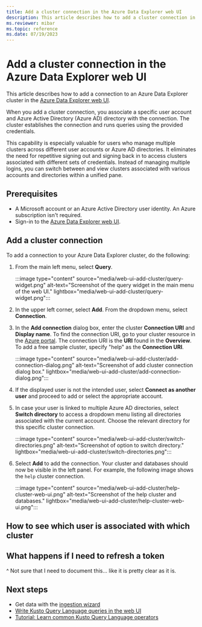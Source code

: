 ```yaml
---
title: Add a cluster connection in the Azure Data Explorer web UI
description: This article describes how to add a cluster connection in the Azure Data Explorer web UI.
ms.reviewer: mibar
ms.topic: reference
ms.date: 07/19/2023
---
```


# Add a cluster connection in the Azure Data Explorer web UI

This article describes how to add a connection to an Azure Data Explorer cluster in the [Azure Data Explorer web UI](https://dataexplorer.azure.com/).

When you add a cluster connection, you associate a specific user account and Azure Active Directory (Azure AD) directory with the connection. The cluster establishes the connection and runs queries using the provided credentials.

This capability is especially valuable for users who manage multiple clusters across different user accounts or Azure AD directories. It eliminates the need for repetitive signing out and signing back in to access clusters associated with different sets of credentials. Instead of managing multiple logins, you can switch between and view clusters associated with various accounts and directories within a unified pane.

## Prerequisites

* A Microsoft account or an Azure Active Directory user identity. An Azure subscription isn't required.
* Sign-in to the [Azure Data Explorer web UI](https://dataexplorer.azure.com/).

## Add a cluster connection

To add a connection to your Azure Data Explorer cluster, do the following:

1. From the main left menu, select **Query**.

    :::image type="content" source="media/web-ui-add-cluster/query-widget.png" alt-text="Screenshot of the query widget in the main menu of the web UI." lightbox="media/web-ui-add-cluster/query-widget.png":::

1. In the upper left corner, select **Add**. From the dropdown menu, select **Connection**.

1. In the **Add connection** dialog box, enter the cluster **Connection URI** and **Display name**. To find the connection URI, go to your cluster resource in the [Azure portal](https://ms.portal.azure.com/). The connection URI is the **URI** found in the **Overview**. To add a free sample cluster, specify "help" as the **Connection URI**.

    :::image type="content" source="media/web-ui-add-cluster/add-connection-dialog.png" alt-text="Screenshot of add cluster connection dialog box." lightbox="media/web-ui-add-cluster/add-connection-dialog.png":::

1. If the displayed user is not the intended user, select **Connect as another user** and proceed to add or select the appropriate account.

1. In case your user is linked to multiple Azure AD directories, select **Switch directory** to access a dropdown menu listing all directories associated with the current account. Choose the relevant directory for this specific cluster connection.

    :::image type="content" source="media/web-ui-add-cluster/switch-directories.png" alt-text="Screenshot of option to switch directory." lightbox="media/web-ui-add-cluster/switch-directories.png":::

1. Select **Add** to add the connection. Your cluster and databases should now be visible in the left panel. For example, the following image shows the `help` cluster connection.

    :::image type="content" source="media/web-ui-add-cluster/help-cluster-web-ui.png" alt-text="Screenshot of the help cluster and databases." lightbox="media/web-ui-add-cluster/help-cluster-web-ui.png":::

## How to see which user is associated with which cluster

## What happens if I need to refresh a token
^ Not sure that I need to document this... like it is pretty clear as it is.

## Next steps

* Get data with the [ingestion wizard](ingest-data-wizard.md)
* [Write Kusto Query Language queries in the web UI](web-ui-kql.md)
* [Tutorial: Learn common Kusto Query Language operators](kusto/query/tutorials/learn-common-operators.md)
